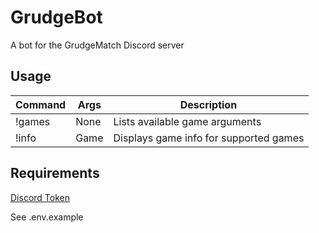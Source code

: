 # GrudgeBot

A bot for the GrudgeMatch Discord server

## Usage

| Command          | Args                   | Description                                   |
| ---------------- | ---------------------- | --------------------------------------------- |
| !games           | None                   | Lists available game arguments                |
| !info            | Game                   | Displays game info for supported games        |

## Requirements
[Discord Token](https://discordapp.com/developers/applications/)

See .env.example
